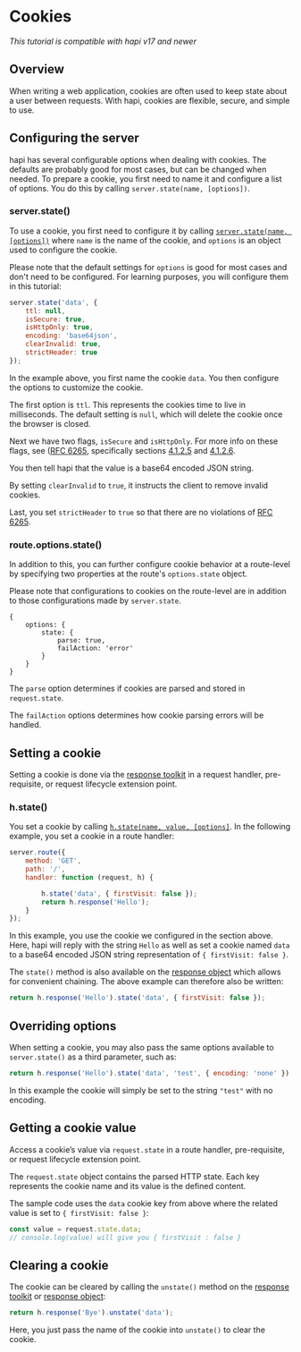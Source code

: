 # Cookies

_This tutorial is compatible with hapi v17 and newer_


## <a name="overview"></a> Overview

When writing a web application, cookies are often used to keep state about a user between requests. With hapi, cookies are flexible, secure, and simple to use.  

## <a name="server"></a> Configuring the server

hapi has several configurable options when dealing with cookies. The defaults are probably good for most cases, but can be changed when needed. To prepare a cookie, you first need to name it and configure a list of options. You do this by calling `server.state(name, [options])`.

### <a name="server.state"></a> server.state()

To use a cookie, you first need to configure it by calling [`server.state(name, [options])`](/api#server.state()) where `name` is the name of the cookie, and `options` is an object used to configure the cookie.

Please note that the default settings for `options` is good for most cases and don't need to be configured. For learning purposes, you will configure them in this tutorial:

```javascript
server.state('data', {
    ttl: null,
    isSecure: true,
    isHttpOnly: true,
    encoding: 'base64json',
    clearInvalid: true,
    strictHeader: true
});
```
In the example above, you first name the cookie `data`. You then configure the options to customize the cookie.

The first option is `ttl`. This represents the cookies time to live in milliseconds. The default setting is `null`, which will delete the cookie once the browser is closed.

Next we have two flags, `isSecure` and `isHttpOnly`. For more info on these flags, see ([RFC 6265](http://tools.ietf.org/html/rfc6265), specifically sections [4.1.2.5](http://tools.ietf.org/html/rfc6265#section-4.1.2.5) and [4.1.2.6](http://tools.ietf.org/html/rfc6265#section-4.1.2.6).

You then tell hapi that the value is a base64 encoded JSON string.

By setting `clearInvalid` to `true`, it instructs the client to remove invalid cookies.

Last, you set `strictHeader` to `true` so that there are no violations of [RFC 6265](https://tools.ietf.org/html/rfc6265).

### <a name="options.state"></a> route.options.state()

In addition to this, you can further configure cookie behavior at a route-level by specifying two properties at the route's `options.state` object.

Please note that configurations to cookies on the route-level are in addition to those configurations made by `server.state`.

```json5
{
    options: {
        state: {
            parse: true,
            failAction: 'error'
        }
    }
}
```
The `parse` option determines if cookies are parsed and stored in `request.state`.

The `failAction` options determines how cookie parsing errors will be handled.

## <a name="setting"></a> Setting a cookie

Setting a cookie is done via the [response toolkit](/api#response-toolkit) in a request handler, pre-requisite, or request lifecycle extension point.

### <a name="h.state"></a> h.state()

You set a cookie by calling [`h.state(name, value, [options]`](/api#h.state()). In the following example, you set a cookie in a route handler:

```javascript
server.route({
    method: 'GET',
    path: '/',
    handler: function (request, h) {

        h.state('data', { firstVisit: false });
        return h.response('Hello');
    }
});
```
In this example, you use the cookie we configured in the section above. Here, hapi will reply with the string `Hello` as well as set a cookie named `data` to a base64 encoded JSON string representation of `{ firstVisit: false }`.

The `state()` method is also available on the [response object](/api#response-object) which allows for convenient chaining. The above example can therefore also be written:

```javascript
return h.response('Hello').state('data', { firstVisit: false });
```

## <a name="override"></a> Overriding options

When setting a cookie, you may also pass the same options available to `server.state()` as a third parameter, such as:

```javascript
return h.response('Hello').state('data', 'test', { encoding: 'none' });
```

In this example the cookie will simply be set to the string `"test"` with no encoding.

## <a name="value"></a> Getting a cookie value

Access a cookie’s value via `request.state` in a route handler, pre-requisite, or request lifecycle extension point.

The `request.state` object contains the parsed HTTP state. Each key represents the cookie name and its value is the defined content.

The sample code uses the `data` cookie key from above where the related value is set to `{ firstVisit: false }`:

```javascript
const value = request.state.data;
// console.log(value) will give you { firstVisit : false }
```

## <a name="clear"></a> Clearing a cookie

The cookie can be cleared by calling the `unstate()` method on the [response toolkit](/api#response-toolkit) or [response object](/api#response-object):

```javascript
return h.response('Bye').unstate('data');
```
Here, you just pass the name of the cookie into `unstate()` to clear the cookie.

